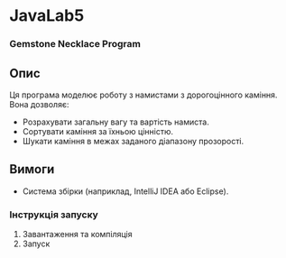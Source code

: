 # JavaLab5
### Gemstone Necklace Program

## Опис  
Ця програма моделює роботу з намистами з дорогоцінного каміння. Вона дозволяє:
- Розрахувати загальну вагу та вартість намиста.
- Сортувати каміння за їхньою цінністю.
- Шукати каміння в межах заданого діапазону прозорості.

## Вимоги
- Система збірки (наприклад, IntelliJ IDEA або Eclipse).

### Інструкція запуску
1.  Завантаження та компіляція
2. Запуск
